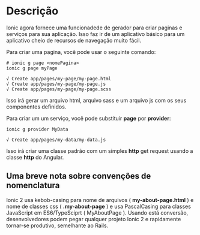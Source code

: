 # Descrição #

Ionic agora fornece uma funcionadede de gerador para criar paginas e serviços para sua aplicação. Isso faz ir de um aplicativo básico para um aplicativo cheio de recursos de navegação muito fácil.

Para criar uma pagina, você pode usar o seguinte comando:

```shell
# ionic g page <nomePagina>
ionic g page myPage

√ Create app/pages/my-page/my-page.html
√ Create app/pages/my-page/my-page.js
√ Create app/pages/my-page/my-page.scss
```

Isso irá gerar um arquivo html, arquivo sass e um arquivo js com os seus componentes definidos.

Para criar um um serviço, você pode substituir **page** por **provider**:

```shell
ionic g provider MyData

√ Create app/pages/my-data/my-data.js
```

Isso irá criar uma classe padrão com um simples **http** get request usando a classe **http** do Angular.

## Uma breve nota sobre convenções  de nomenclatura ##

Ionic 2 usa kebob-casing para nome de arquivos ( **my-about-page.html** ) e nome de classes css ( **.my-about-page** ) e usa PascalCasing para classes JavaScript em ES6/TypeSciprt ( MyAboutPage ). Usando está conversão, desenvolvedores podem pegar qualquer projeto Ionic 2 e rapidamente tornar-se produtivo, semelhante ao Rails. 


